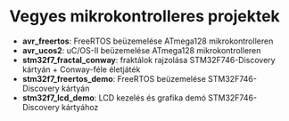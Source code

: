 # Vegyes mikrokontrolleres projektek

- **avr_freertos**: FreeRTOS beüzemelése ATmega128 mikrokontrolleren
- **avr_ucos2**: uC/OS-II beüzemelése ATmega128 mikrokontrolleren
- **stm32f7_fractal_conway**: fraktálok rajzolása STM32F746-Discovery kártyán + Conway-féle életjáték
- **stm32f7_freertos_demo**: FreeRTOS beüzemelése STM32F746-Discovery kártyán
- **stm32f7_lcd_demo**: LCD kezelés és grafika demó STM32F746-Discovery kártyához
